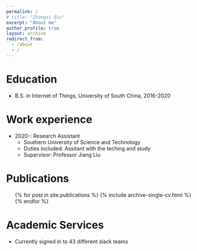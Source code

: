 ```yaml
---
permalink: /
# title: "Zhongxi Qiu"
excerpt: "About me"
author_profile: true
layout: archive
redirect_from: 
  - /about
  - /
---
```


Education
======
* B.S. in Internet of Things, University of South China, 2016-2020


Work experience
======
* 2020-: Research Assistant
  * Southern University of Science and Technology
  * Duties included: Assitant with the teching and study
  * Supervisor: Professor Jiang Liu
  
Publications
======
  <ul>{% for post in site.publications %}
    {% include archive-single-cv.html %}
  {% endfor %}</ul>
  
 
Academic Services
======
* Currently signed in to 43 different slack teams
